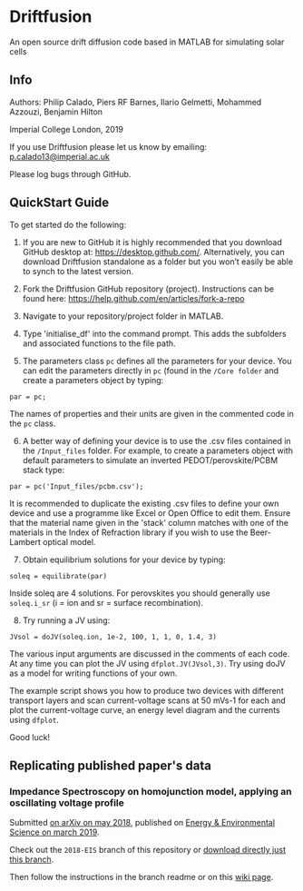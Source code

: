 # Driftfusion
An open source drift diffusion code based in MATLAB for simulating solar cells

## Info
Authors: Philip Calado, Piers RF Barnes, Ilario Gelmetti, Mohammed Azzouzi, Benjamin Hilton

Imperial College London, 2019

If you use Driftfusion please let us know by emailing:
p.calado13@imperial.ac.uk

Please log bugs through GitHub.

## QuickStart Guide

To get started do the following:
 
1.	If you are new to GitHub it is highly recommended that you download GitHub desktop at: https://desktop.github.com/.
Alternatively, you can download Driftfusion standalone as a folder but you won’t easily be able to synch to the latest version.

2.	Fork the Driftfusion GitHub repository (project). Instructions can be found here: https://help.github.com/en/articles/fork-a-repo 

3.	Navigate to your repository/project folder in MATLAB.

4.	Type 'initialise_df' into the command prompt. This adds the subfolders and associated functions to the file path.

5.	The parameters class `pc` defines all the parameters for your device. You can edit the parameters directly in `pc` (found in the `/Core folder` and create  a parameters object by typing:
 
`par = pc;`

The  names of properties and their units are given in the commented code in the `pc` class.
	
6. 	A better way of defining your device is to use the .csv files contained in the `/Input_files` folder. For example, to create a parameters object with default parameters to simulate an inverted PEDOT/perovskite/PCBM stack type:

`par = pc('Input_files/pcbm.csv');`

It is recommended to duplicate the existing .csv files to define your own device and use a programme like Excel or Open Office to edit them. Ensure that the material name given in the 'stack' column matches with one of the materials in the Index of Refraction library if you wish to use the Beer-Lambert optical model.

7.	Obtain equilibrium solutions for your device by typing:
 
`soleq = equilibrate(par)`
 
Inside soleq are 4 solutions. For perovskites you should generally use `soleq.i_sr` (i = ion and sr = surface recombination).
 
8.	Try running a JV using:
 
`JVsol = doJV(soleq.ion, 1e-2, 100, 1, 1, 0, 1.4, 3)`
 
The various input arguments are discussed in the comments of each code. At any time you can plot the JV using `dfplot.JV(JVsol,3)`.
Try using doJV as a model for writing functions of your own.

The example script shows you how to produce two devices with different transport layers and scan current-voltage scans at 50 mVs-1 for each and plot the current-voltage curve, an energy level diagram and the currents using `dfplot`.

Good luck!

## Replicating published paper's data

### Impedance Spectroscopy on homojunction model, applying an oscillating voltage profile

Submitted [on arXiv on may 2018](https://arxiv.org/abs/1805.06446), published on [Energy & Environmental Science on march 2019](https://pubs.rsc.org/en/content/articlelanding/2019/ee/c8ee02362j).

Check out the `2018-EIS` branch of this repository or [download directly just this branch](https://github.com/barnesgroupICL/Driftfusion/archive/2018-EIS.zip).

Then follow the instructions in the branch readme or on this [wiki page](https://github.com/barnesgroupICL/Driftfusion/wiki/2018-Impedance-Spectroscopy-on-homojunction-model).


